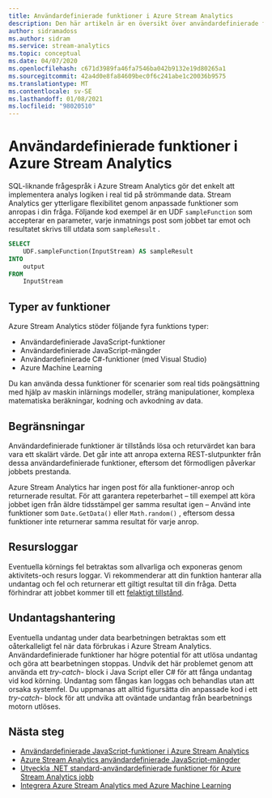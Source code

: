 ```yaml
---
title: Användardefinierade funktioner i Azure Stream Analytics
description: Den här artikeln är en översikt över användardefinierade funktioner i Azure Stream Analytics.
author: sidramadoss
ms.author: sidram
ms.service: stream-analytics
ms.topic: conceptual
ms.date: 04/07/2020
ms.openlocfilehash: c671d3989fa46fa7546ba042b9132e19d80265a1
ms.sourcegitcommit: 42a4d0e8fa84609bec0f6c241abe1c20036b9575
ms.translationtype: MT
ms.contentlocale: sv-SE
ms.lasthandoff: 01/08/2021
ms.locfileid: "98020510"
---
```

# <a name="user-defined-functions-in-azure-stream-analytics"></a>Användardefinierade funktioner i Azure Stream Analytics

SQL-liknande frågespråk i Azure Stream Analytics gör det enkelt att implementera analys logiken i real tid på strömmande data. Stream Analytics ger ytterligare flexibilitet genom anpassade funktioner som anropas i din fråga. Följande kod exempel är en UDF `sampleFunction` som accepterar en parameter, varje inmatnings post som jobbet tar emot och resultatet skrivs till utdata som `sampleResult` .

```sql
SELECT 
    UDF.sampleFunction(InputStream) AS sampleResult 
INTO 
    output 
FROM 
    InputStream 
```

## <a name="types-of-functions"></a>Typer av funktioner

Azure Stream Analytics stöder följande fyra funktions typer: 

* Användardefinierade JavaScript-funktioner 
* Användardefinierade JavaScript-mängder 
* Användardefinierade C#-funktioner (med Visual Studio) 
* Azure Machine Learning 

Du kan använda dessa funktioner för scenarier som real tids poängsättning med hjälp av maskin inlärnings modeller, sträng manipulationer, komplexa matematiska beräkningar, kodning och avkodning av data. 

## <a name="limitations"></a>Begränsningar

Användardefinierade funktioner är tillstånds lösa och returvärdet kan bara vara ett skalärt värde. Det går inte att anropa externa REST-slutpunkter från dessa användardefinierade funktioner, eftersom det förmodligen påverkar jobbets prestanda. 

Azure Stream Analytics har ingen post för alla funktioner-anrop och returnerade resultat. För att garantera repeterbarhet – till exempel att köra jobbet igen från äldre tidsstämpel ger samma resultat igen – Använd inte funktioner som `Date.GetData()` eller `Math.random()` , eftersom dessa funktioner inte returnerar samma resultat för varje anrop.  

## <a name="resource-logs"></a>Resursloggar

Eventuella körnings fel betraktas som allvarliga och exponeras genom aktivitets-och resurs loggar. Vi rekommenderar att din funktion hanterar alla undantag och fel och returnerar ett giltigt resultat till din fråga. Detta förhindrar att jobbet kommer till ett [felaktigt tillstånd](job-states.md).  

## <a name="exception-handling"></a>Undantagshantering

Eventuella undantag under data bearbetningen betraktas som ett oåterkalleligt fel när data förbrukas i Azure Stream Analytics. Användardefinierade funktioner har högre potential för att utlösa undantag och göra att bearbetningen stoppas. Undvik det här problemet genom att använda ett *try-catch-* block i Java Script eller C# för att fånga undantag vid kod körning. Undantag som fångas kan loggas och behandlas utan att orsaka systemfel. Du uppmanas att alltid figursätta din anpassade kod i ett *try-catch-* block för att undvika att oväntade undantag från bearbetnings motorn utlöses.

## <a name="next-steps"></a>Nästa steg

* [Användardefinierade JavaScript-funktioner i Azure Stream Analytics](stream-analytics-javascript-user-defined-functions.md)
* [Azure Stream Analytics användardefinierade JavaScript-mängder](stream-analytics-javascript-user-defined-aggregates.md)
* [Utveckla .NET standard-användardefinierade funktioner för Azure Stream Analytics jobb](stream-analytics-edge-csharp-udf-methods.md)
* [Integrera Azure Stream Analytics med Azure Machine Learning](machine-learning-udf.md)
